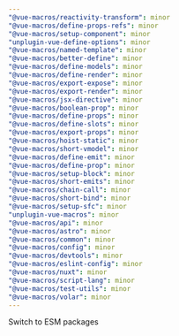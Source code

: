 ```yaml
---
"@vue-macros/reactivity-transform": minor
"@vue-macros/define-props-refs": minor
"@vue-macros/setup-component": minor
"unplugin-vue-define-options": minor
"@vue-macros/named-template": minor
"@vue-macros/better-define": minor
"@vue-macros/define-models": minor
"@vue-macros/define-render": minor
"@vue-macros/export-expose": minor
"@vue-macros/export-render": minor
"@vue-macros/jsx-directive": minor
"@vue-macros/boolean-prop": minor
"@vue-macros/define-props": minor
"@vue-macros/define-slots": minor
"@vue-macros/export-props": minor
"@vue-macros/hoist-static": minor
"@vue-macros/short-vmodel": minor
"@vue-macros/define-emit": minor
"@vue-macros/define-prop": minor
"@vue-macros/setup-block": minor
"@vue-macros/short-emits": minor
"@vue-macros/chain-call": minor
"@vue-macros/short-bind": minor
"@vue-macros/setup-sfc": minor
"unplugin-vue-macros": minor
"@vue-macros/api": minor
"@vue-macros/astro": minor
"@vue-macros/common": minor
"@vue-macros/config": minor
"@vue-macros/devtools": minor
"@vue-macros/eslint-config": minor
"@vue-macros/nuxt": minor
"@vue-macros/script-lang": minor
"@vue-macros/test-utils": minor
"@vue-macros/volar": minor
---
```


Switch to ESM packages
  